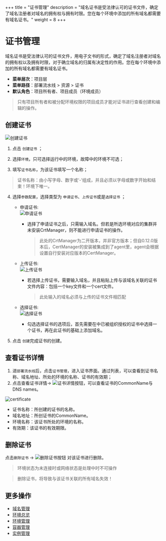 
+++
title = "证书管理"
description = "域名证书是受法律认可的证书文件，确定了域名注册者对域名的拥有权与拥有时限。您在每个环境中添加的所有域名都需要有域名证书。"
weight = 8
+++

# 证书管理

域名证书是受法律认可的证书文件，用电子文书的形式，确定了域名注册者对域名的拥有权以及拥有时限，对于确立域名的归属有决定性的作用。您在每个环境中添加的所有域名都需要有域名证书。
    
  - **菜单层次**：项目层
  - **菜单路径**：部署流水线 > 资源 > 证书
  - **默认角色**：项目所有者、项目成员（环境成员）
<blockquote class="note">
只有项目所有者和被分配环境权限的项目成员才能对证书进行查看创建和编辑的操作。
</blockquote>

## 创建证书  
![创建证书](/docs/user-guide/deployment-pipeline/image/c-create.png)
 
 1. 点击 `创建证书` ；

 2. 选择`环境`，只可选择运行中的环境，故障中的环境不可选；

 3. 填写`证书名称`，为该证书填写一个名称；  
 <blockquote class="warning">  证书名称：由小写字母、数字或‘-’组成，并且必须以字母或数字开始和结束！环境下唯一。</blockquote>

 
 4. 选择`参数配置`，选择类型为 `申请证书`、`上传证书`或是`选择证书` ；
 
    - 申请证书:  
    ![申请证书](/docs/user-guide/deployment-pipeline/image/c-apply.jpg)
    
        - 选择了申请证书之后，只需输入域名。但若是所选环境对应的集群并未安装CrtManager，则不能进行申请证书的操作。

            <blockquote class="warning">
              此处的CrtManager为二开版本，并非官方版本；但自0.12.0版本后，CertManager的安装被集成到了agent里，agent会根据设置自行安装对应版本的CertManager。
            </blockquote>

        
    - 上传证书:  
    ![上传证书](/docs/user-guide/deployment-pipeline/image/c-upload.jpg)
     
        - 若选择上传证书，需要输入域名，并且粘贴上传与该域名关联的证书文件内容：包括一个key文件和一个cert文件。
              
            <blockquote class="warning">
              此处输入的域名必须与上传的证书文件相匹配
            </blockquote>

    - 选择证书:  
    ![选择证书](/docs/user-guide/deployment-pipeline/image/c-choose.jpg)
    
        - 勾选选择证书的选项后，首先需要在中已被组织授权的证书中选择一个证书，再在此证书的基础上添加域名。
              
          
 5. 点击 `创建`完成证书的创建。


## 查看证书详情
 1. 进`部署流水线`后，点击`证书管理`，进入证书界面。通过列表，可以查看到证书名称、域名地址、所处的环境的名称、证书的有效期；
 2. 点击查看证书详情→ ![证书详情按钮](/docs/user-guide/deployment-pipeline/image/del_net_button.png)，可以查看证书的CommonName与DNS names。

  ![certificate](/docs/user-guide/deployment-pipeline/image/c-more.png)     
  
  - 证书名称：所创建的证书的名称。
  - 域名地址：所创证书的CommonName。  
  - 环境名称：该证书所处的环境的名称。
  - 有效期：该证书的有效期限。



## 删除证书

点击`删除证书` → ![删除证书按钮](/docs/user-guide/deployment-pipeline/image/del_net_button.png) 对该证书进行删除。

<blockquote class="note">
  环境状态为未连接时或网络状态是处理中时不可操作
</blockquote>

<blockquote class="warning">
  删除证书，将导致与该证书关联的所有域名失效！
</blockquote>

## 更多操作
- [域名管理](../ingress)
- [环境总览](../environments-overview)
- [环境管理](../environment-pipeline)
- [容器管理](../container)
- [实例管理](../instance)


